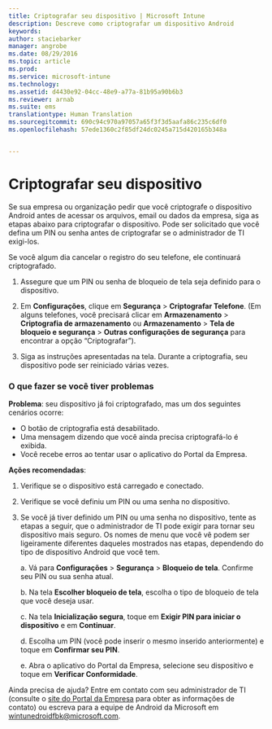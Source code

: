 ```yaml
---
title: Criptografar seu dispositivo | Microsoft Intune
description: Descreve como criptografar um dispositivo Android
keywords: 
author: staciebarker
manager: angrobe
ms.date: 08/29/2016
ms.topic: article
ms.prod: 
ms.service: microsoft-intune
ms.technology: 
ms.assetid: d4430e92-04cc-48e9-a77a-81b95a90b6b3
ms.reviewer: arnab
ms.suite: ems
translationtype: Human Translation
ms.sourcegitcommit: 690c94c970a97057a65f3f3d5aafa86c235c6df0
ms.openlocfilehash: 57ede1360c2f85df24dc0245a715d420165b348a


---
```



# Criptografar seu dispositivo

Se sua empresa ou organização pedir que você criptografe o dispositivo Android antes de acessar os arquivos, email ou dados da empresa, siga as etapas abaixo para criptografar o dispositivo. Pode ser solicitado que você defina um PIN ou senha antes de criptografar se o administrador de TI exigi-los.

Se você algum dia cancelar o registro do seu telefone, ele continuará criptografado.

1.  Assegure que um PIN ou senha de bloqueio de tela seja definido para o dispositivo.

2.  Em **Configurações**, clique em **Segurança** &gt; **Criptografar Telefone**.
    (Em alguns telefones, você precisará clicar em **Armazenamento** &gt; **Criptografia de armazenamento** ou **Armazenamento** &gt; **Tela de bloqueio e segurança** &gt; **Outras configurações de segurança** para encontrar a opção “Criptografar”).

3.  Siga as instruções apresentadas na tela. Durante a criptografia, seu dispositivo pode ser reiniciado várias vezes.

### O que fazer se você tiver problemas
**Problema**: seu dispositivo já foi criptografado, mas um dos seguintes cenários ocorre:

- O botão de criptografia está desabilitado.
- Uma mensagem dizendo que você ainda precisa criptografá-lo é exibida.
- Você recebe erros ao tentar usar o aplicativo do Portal da Empresa.

**Ações recomendadas**: 

1. Verifique se o dispositivo está carregado e conectado.

2. Verifique se você definiu um PIN ou uma senha no dispositivo.

3. Se você já tiver definido um PIN ou uma senha no dispositivo, tente as etapas a seguir, que o administrador de TI pode exigir para tornar seu dispositivo mais seguro. Os nomes de menu que você vê podem ser ligeiramente diferentes daqueles mostrados nas etapas, dependendo do tipo de dispositivo Android que você tem.

    a. Vá para **Configurações** > **Segurança** > **Bloqueio de tela**. Confirme seu PIN ou sua senha atual.

    b. Na tela **Escolher bloqueio de tela**, escolha o tipo de bloqueio de tela que você deseja usar.

    c. Na tela **Inicialização segura**, toque em **Exigir PIN para iniciar o dispositivo** e em **Continuar**.

    d. Escolha um PIN (você pode inserir o mesmo inserido anteriormente) e toque em **Confirmar seu PIN**.

    e. Abra o aplicativo do Portal da Empresa, selecione seu dispositivo e toque em **Verificar Conformidade**.

Ainda precisa de ajuda? Entre em contato com seu administrador de TI (consulte o [site do Portal da Empresa](http://portal.manage.microsoft.com) para obter as informações de contato) ou escreva para a equipe de Android da Microsoft em wintunedroidfbk@microsoft.com.





<!--HONumber=Oct16_HO2-->


